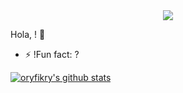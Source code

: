 <div align="center">
<img src="https://juppijuppsen.com/wp-content/uploads/2016/10/PC-slime.gif"/>
</div>

Hola, ! 👋

- ⚡ !Fun fact: ?


<a href="https://github.com/oryfikry/">
   <img align="center" src="https://github-readme-stats.vercel.app/api/top-langs/?username=oryfikry&layout=compact" alt="oryfikry's github stats"/>
   </a>
